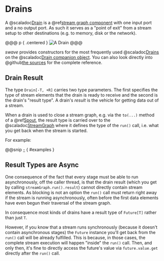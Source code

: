 Drains
======

A @scaladoc[Drain] is a @ref[stream graph component] with one input port and a no output port. As such it serves
as a "point of exit" from a stream setup to other destinations (e.g. to memory, disk or the network).

@@@ p { .centered }
![A Drain](.../drain.svg)
@@@

*swave* provides constructors for the most frequently used @scaladoc[Drains] on the @scaladoc[Drain companion object].
You can also look directly into @github[the sources](/core/src/main/scala/swave/core/Drain.scala) for the complete
reference.


Drain Result
------------

The type `Drain[-T, +R]` carries two type parameters. The first specifies the type of stream elements that the drain
is ready to receive and the second is the drain's "result type". A drain's *result* is the vehicle for getting data out
of a stream.

When a drain is used to close a stream graph, e.g. via the `to(...)` method of a @ref[Spout](spouts.md), the result type
is carried over to the @scaladoc[StreamGraph] where it defines the type of the `run()` call, i.e. what you get back when
the stream is started.

For example:
 
@@snip [-]($test/DrainSpec.scala) { #examples }
 

Result Types are Async
----------------------

One consequence of the fact that every stage must be able to run asynchronously, off the caller thread, is that the
drain result (which you get by calling `streamGraph.run().result`) cannot directly contain stream elements. As blocking
is not an option the `run()` call must return right away if the stream is running asynchronously,
often before the first data elements have even begun their traversal of the stream graph.<br/>

In consequence most kinds of drains have a result type of `Future[T]` rather than just `T`.

However, if you know that a stream runs synchronously (because it doesn't contain asynchronous stages) the `Future`
instance you'll get back from the `run()` call will be already fulfilled. This is because, in those cases, the
complete stream execution will happen "inside" the `run()` call. Then, and only then, it's fine to directly access the
future's value via `future.value.get` directly after the `run()` call.

  [stream graph component]: basics.md#streams-as-graphs
  [StreamGraph]: swave.core.StreamGraph
  [Drain]: swave.core.Drain
  [Drains]: swave.core.Drain
  [Drain companion object]: swave.core.Drain$

